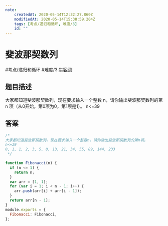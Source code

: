 ```yaml
---
note:
    createdAt: 2020-05-14T12:32:27.860Z
    modifiedAt: 2020-05-14T15:38:59.204Z
    tags: [考点/递归和循环, 难度/3]
    id: ""
---
```

# 斐波那契数列
#考点/递归和循环 #难度/3 [牛客网](https://www.nowcoder.com/practice/c6c7742f5ba7442aada113136ddea0c3?tpId=13&tqId=11160&tPage=1&rp=1&ru=/ta/coding-interviews&qru=/ta/coding-interviews/question-ranking)
<!-- @crossnote.comment "id":"49b0f31a-8c3c-4cf5-a72d-cb4dc212db4b" -->  
## 题目描述
大家都知道斐波那契数列，现在要求输入一个整数 n，请你输出斐波那契数列的第 n 项（从0开始，第0项为0，第1项是1）。
n<=39

## 答案

```javascript
/*
大家都知道斐波那契数列，现在要求输入一个整数n，请你输出斐波那契数列的第n项。
n<=39
0, 1, 1, 2, 3, 5, 8, 13, 21, 34, 55, 89, 144, 233
 */

function Fibonacci(n) {
  if (n <= 1) {
    return n;
  }
  var arr = [1, 1];
  for (var i = 1; i < n - 1; i++) {
    arr.push(arr[i] + arr[i - 1]);
  }
  return arr[n - 1];
}
module.exports = {
  Fibonacci: Fibonacci,
};
```
